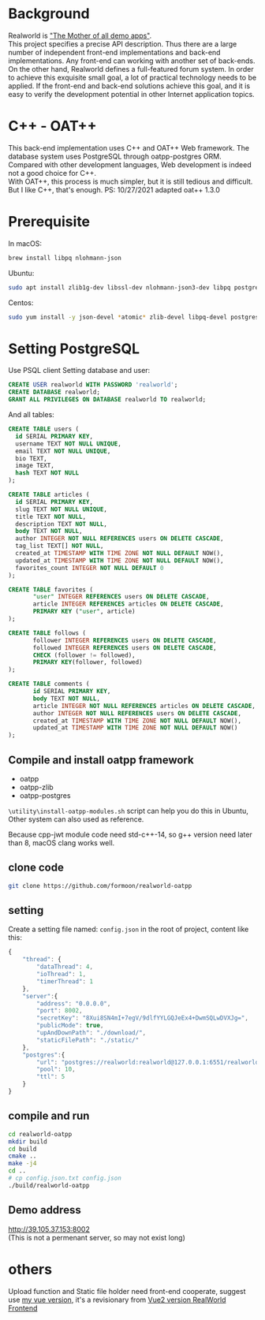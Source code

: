 # Background
Realworld is ["The Mother of all demo apps"](https://codebase.show/projects/realworld).  
This project specifies a precise API description. Thus there are a large number of independent front-end implementations and back-end implementations. Any front-end can working with another set of back-ends.  
On the other hand, Realworld defines a full-featured forum system. In order to achieve this exquisite small goal, a lot of practical technology needs to be applied. If the front-end and back-end solutions achieve this goal, and it is easy to verify the development potential in other Internet application topics.  

# C++ - OAT++
This back-end implementation uses C++ and OAT++ Web framework. The database system uses PostgreSQL through oatpp-postgres ORM.  
Compared with other development languages, Web development is indeed not a good choice for C++.  
With OAT++, this process is much simpler, but it is still tedious and difficult.  
But I like C++, that's enough.
PS: 10/27/2021 adapted oat++ 1.3.0

# Prerequisite
In macOS:  
```bash
brew install libpq nlohmann-json 
```
Ubuntu:
```bash
sudo apt install zlib1g-dev libssl-dev nlohmann-json3-dev libpq postgresql-server-dev-12 -y
```

Centos:  
```bash
sudo yum install -y json-devel *atomic* zlib-devel libpq-devel postgresql-server-devel
```

# Setting PostgreSQL
Use PSQL client Setting database and user:  
```sql
CREATE USER realworld WITH PASSWORD 'realworld';
CREATE DATABASE realworld;
GRANT ALL PRIVILEGES ON DATABASE realworld TO realworld;
```
And all tables:
```sql
CREATE TABLE users (
  id SERIAL PRIMARY KEY,
  username TEXT NOT NULL UNIQUE,
  email TEXT NOT NULL UNIQUE,
  bio TEXT,
  image TEXT,
  hash TEXT NOT NULL
);

CREATE TABLE articles (
  id SERIAL PRIMARY KEY,
  slug TEXT NOT NULL UNIQUE,
  title TEXT NOT NULL,
  description TEXT NOT NULL,
  body TEXT NOT NULL,
  author INTEGER NOT NULL REFERENCES users ON DELETE CASCADE,
  tag_list TEXT[] NOT NULL,
  created_at TIMESTAMP WITH TIME ZONE NOT NULL DEFAULT NOW(),
  updated_at TIMESTAMP WITH TIME ZONE NOT NULL DEFAULT NOW(),
  favorites_count INTEGER NOT NULL DEFAULT 0
);

CREATE TABLE favorites (
       "user" INTEGER REFERENCES users ON DELETE CASCADE,
       article INTEGER REFERENCES articles ON DELETE CASCADE,
       PRIMARY KEY ("user", article)
);

CREATE TABLE follows (
       follower INTEGER REFERENCES users ON DELETE CASCADE,
       followed INTEGER REFERENCES users ON DELETE CASCADE,
       CHECK (follower != followed),
       PRIMARY KEY(follower, followed)
);

CREATE TABLE comments (
       id SERIAL PRIMARY KEY,
       body TEXT NOT NULL,
       article INTEGER NOT NULL REFERENCES articles ON DELETE CASCADE,
       author INTEGER NOT NULL REFERENCES users ON DELETE CASCADE,
       created_at TIMESTAMP WITH TIME ZONE NOT NULL DEFAULT NOW(),
       updated_at TIMESTAMP WITH TIME ZONE NOT NULL DEFAULT NOW()
);
```

## Compile and install oatpp framework
* oatpp
* oatpp-zlib
* oatpp-postgres

`\utility\install-oatpp-modules.sh` script can help you do this in Ubuntu, Other system can also used as reference.  

Because cpp-jwt module code need std-c++-14, so g++ version need later than 8, macOS clang works well.  

## clone code
```bash
git clone https://github.com/formoon/realworld-oatpp
```

## setting
Create a setting file named: `config.json` in the root of project, content like this:
```js
{
    "thread": {
        "dataThread": 4,
        "ioThread": 1,
        "timerThread": 1
    },
    "server":{
        "address": "0.0.0.0",
        "port": 8002,
        "secretKey": "8Xui8SN4mI+7egV/9dlfYYLGQJeEx4+DwmSQLwDVXJg=",
        "publicMode": true,
        "upAndDownPath": "./download/",
        "staticFilePath": "./static/"
    },
    "postgres":{
        "url": "postgres://realworld:realworld@127.0.0.1:6551/realworld",
        "pool": 10,
        "ttl": 5
    }
}
```

## compile and run
```bash
cd realworld-oatpp
mkdir build
cd build
cmake ..
make -j4
cd ..
# cp config.json.txt config.json
./build/realworld-oatpp
```

## Demo address
<http://39.105.37.153:8002>  
(This is not a permenant server, so may not exist long)


# others
Upload function and Static file holder need front-end cooperate, suggest use [my vue version](https://github.com/formoon/vue-realworld-example-app), it's a revisionary from [Vue2 version RealWorld Frontend](https://github.com/gothinkster/vue-realworld-example-app)





